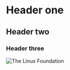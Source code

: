 # Header one
## Header two 
### Header three

![The Linux Foundation](https://upload.wikimedia.org/wikipedia/commons/thumb/f/fd/Linux_Foundation_logo_2013.svg/1200px-Linux_Foundation_logo_2013.svg.png)
